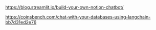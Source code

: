 https://blog.streamlit.io/build-your-own-notion-chatbot/

https://coinsbench.com/chat-with-your-databases-using-langchain-bb7d31ed2e76

